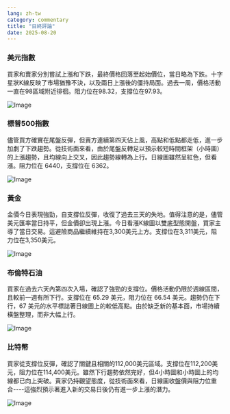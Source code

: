 ```yaml
---
lang: zh-tw
category: commentary
title: "日終評論"
date: 2025-08-20
---
```


### 美元指數

買家和賣家分別嘗試上漲和下跌，最終價格回落至起始價位，當日略為下跌。十字星狀K線反映了市場猶豫不決，以及兩日上漲後的僵持局面。過去一周，價格活動一直在98區域附近徘徊。阻力位在98.32，支撐位在97.93。

![Image](https://markleighedu.github.io/img/Aug-2025/20-Aug-2025/usdindex.jpg)

### 標普500指數

儘管買方確實在尾盤反彈，但賣方連續第四天佔上風，高點和低點都走低，進一步加劇了下跌趨勢。從技術面來看，由於尾盤反轉足以預示較短時間框架（小時圖）的上漲趨勢，且均線向上交叉，因此趨勢線轉為上行。日線圖雖然呈紅色，但看漲。阻力位在 6440，支撐位在 6362。

![Image](https://markleighedu.github.io/img/Aug-2025/20-Aug-2025/sp500.jpg)

### 黃金

金價今日表現強勁，自支撐位反彈，收復了過去三天的失地。值得注意的是，儘管美元匯率當日持平，但金價卻出現上漲。今日看漲K線圖以雙底型態開盤，買家主導了當日交易。這避險商品繼續維持在3,300美元上方。支撐位在3,311美元，阻力位在3,350美元。

![Image](https://markleighedu.github.io/img/Aug-2025/20-Aug-2025/gold.jpg)

### 布倫特石油

買家在過去六天內第四次入場，確認了強勁的支撐位。價格活動仍限於週線區間，且較前一週有所下行。支撐位在 65.29 美元，阻力位在 66.54 美元。趨勢仍在下行，67 美元的水平標誌著日線圖上的較低高點。由於缺乏新的基本面，市場持續橫盤整理，而非大幅上行。

![Image](https://markleighedu.github.io/img/Aug-2025/20-Aug-2025/brentoil.jpg)

### 比特幣

買家從支撐位反彈，確認了關鍵且相關的112,000美元區域。支撐位在112,200美元，阻力位在114,400美元。雖然下行趨勢依然完好，但4小時圖和小時圖上的均線都已向上突破。賣家仍持觀望態度，從技術面來看，日線圖收盤價與阻力位重合----這強烈預示著進入新的交易日後仍有進一步上漲的潛力。

![Image](https://markleighedu.github.io/img/Aug-2025/20-Aug-2025/bitcoin.jpg)

